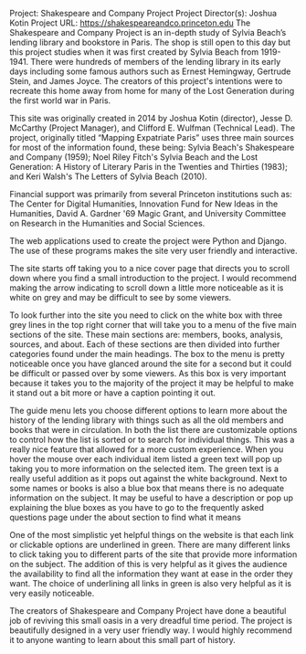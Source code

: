 Project: Shakespeare and Company Project
Project Director(s): Joshua Kotin
Project URL: https://shakespeareandco.princeton.edu 
The Shakespeare and Company Project is an in-depth study of Sylvia Beach’s lending library and bookstore in Paris. The shop is still open to this day but this project studies when it was first created by Sylvia Beach from 1919-1941. There were hundreds of members of the lending library in its early days including some famous authors such as Ernest Hemingway, Gertrude Stein, and James Joyce. The creators of this project's intentions were to recreate this home away from home for many of the Lost Generation during the first world war in Paris. 

This site was originally created in 2014 by Joshua Kotin (director), Jesse D. McCarthy (Project Manager), and Clifford E. Wulfman (Technical Lead). The project, originally titled “Mapping Expatriate Paris” uses three main sources for most of the information found, these being: Sylvia Beach's Shakespeare and Company (1959); Noel Riley Fitch's Sylvia Beach and the Lost Generation: A History of Literary Paris in the Twenties and Thirties (1983); and Keri Walsh's The Letters of Sylvia Beach (2010). 

Financial support was primarily from several Princeton institutions such as: The Center for Digital Humanities, Innovation Fund for New Ideas in the Humanities,  David A. Gardner '69 Magic Grant, and University Committee on Research in the Humanities and Social Sciences.

The web applications used to create the project were Python and Django. The use of these programs makes the site very user friendly and interactive. 

The site starts off taking you to a nice cover page that directs you to scroll down where you find a small introduction to the project. I would recommend making the arrow indicating to scroll down a little more noticeable as it is white on grey and may be difficult to see by some viewers. 

To look further into the site you need to click on the white box with three grey lines in the top right corner that will take you to a menu of the five main sections of the site. These main sections are: members, books, analysis, sources, and about. Each of these sections are then divided into further categories found under the main headings. The box to the menu is pretty noticeable once you have glanced around the site for a second but it could be difficult or passed over by some viewers. As this box is very important because it takes you to the majority of the project it may be helpful to make it stand out a bit more or have a caption pointing it out. 

The guide menu lets you choose different options to learn more about the history of the lending library with things such as all the old members and books that were in circulation. In both the list there are customizable options to control how the list is sorted or to search for individual things. This was a really nice feature that allowed for a more custom experience. When you hover the mouse over each individual item listed a green text will pop up taking you to more information on the selected item. The green text is a really useful addition as it pops out against the white background. Next to some names or books is also a blue box that means there is no adequate information on the subject. It may be useful to have a description or pop up explaining the blue boxes as you have to go to the frequently asked questions page under the about section to find what it means

One of the most simplistic yet helpful things on the website is that each link or clickable options are underlined in green. There are many different links to click taking you to different parts of the site that provide more information on the subject. The addition of this is very helpful as it gives the audience the availability to find all the information they want at ease in the order they want. The choice of underlining all links in green is also very helpful as it is very easily noticeable. 

The creators of Shakespeare and Company Project have done a beautiful job of reviving this small oasis in a very dreadful time period. The project is beautifully designed in a very user friendly way. I would highly recommend it to anyone wanting to learn about this small part of history. 

